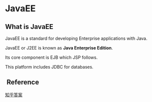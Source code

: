 # JavaEE

## What is JavaEE

JavaEE is a standard for developing Enterprise applications with Java.

JavaEE or J2EE is known as **Java Enterprise Edition**. 

Its core component is EJB which JSP follows. 

This platform includes JDBC for databases.



##  Reference

[知乎答案](https://www.zhihu.com/question/268742981/answer/341770209)